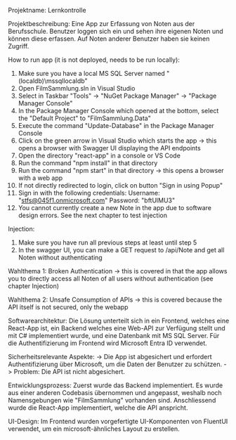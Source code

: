 Projektname: Lernkontrolle

Projektbeschreibung: Eine App zur Erfassung von Noten aus der Berufsschule. Benutzer loggen sich ein und sehen ihre eigenen Noten und können diese erfassen. Auf Noten anderer Benutzer haben sie keinen Zugriff.

How to run app (it is not deployed, needs to be run locally):
1. Make sure you have a local MS SQL Server named "(localdb)\\mssqllocaldb"
1. Open FilmSammlung.sln in Visual Studio
2. Select in Taskbar "Tools" -> "NuGet Package Manager" -> "Package Manager Console"
3. In the Package Manager Console which opened at the bottom, select the "Default Project" to "FilmSammlung.Data"
4. Execute the command "Update-Database" in the Package Manager Console
5. Click on the green arrow in Visual Studio which starts the app -> this opens a browser with Swagger UI displaying the API endpoints
6. Open the directory "react-app" in a console or VS Code
7. Run the command "npm install" in that directory
8. Run the command "npm start" in that directory -> this opens a browser with a web app
9. If not directly redirected to login, click on button "Sign in using Popup"
10. Sign in with the following credentials: Username: "stfs@045f1.onmicrosoft.com" Password: "bftUlMU3"
11. You cannot currently create a new Note in the app due to software design errors. See the next chapter to test injection

Injection:
1. Make sure you have run all previous steps at least until step 5
2. In the swagger UI, you can make a GET request to /api/Note and get all Noten without authenticating

Wahlthema 1: Broken Authentication
-> this is covered in that the app allows you to directly access all Noten of all users without authentication (see chapter Injection)

Wahlthema 2: Unsafe Consumption of APIs
-> this is covered because the API itself is not secured, only the webapp

Softwarearchitektur:
Die Lösung unterteilt sich in ein Frontend, welches eine React-App ist, ein Backend welches eine Web-API zur Verfügung stellt und mit C# implementiert wurde, und eine Datenbank mit MS SQL Server.
Für die Authentifizierung im Frontend wird Microsoft Entra ID verwendet.

Sicherheitsrelevante Aspekte:
-> Die App ist abgesichert und erfordert Authentifizierung über Microsoft, um die Daten der Benutzer zu schützen.
-> Problem: Die API ist nicht abgesichert.

Entwicklungsprozess:
Zuerst wurde das Backend implementiert. Es wurde aus einer anderen Codebasis übernommen und angepasst, weshalb noch Namensgebungen wie "FilmSammlung" vorhanden sind. Anschliessend wurde die React-App implementiert, welche die API anspricht.

UI-Design:
Im Frontend wurden vorgefertigte UI-Komponenten von FluentUI verwendet, um ein microsoft-ähnliches Layout zu erstellen.
